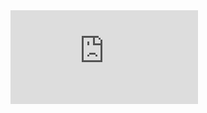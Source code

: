 <iframe width:100%; height:100%; src= "https://forms.office.com/Pages/ResponsePage.aspx?id=DQSIkWdsW0yxEjajBLZtrQAAAAAAAAAAAAN__gMNxbtUOTNSSDVJTkVLWU1CUFVJVjhDUE5TN1ZHOS4u&embed=true" frameborder= "0" marginwidth= "0" marginheight= "0" style= "border: none;" allowfullscreen webkitallowfullscreen mozallowfullscreen msallowfullscreen> </iframe>